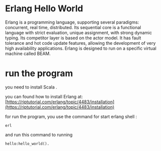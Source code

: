 # Erlang Hello World

Erlang is a programming language, supporting several paradigms: concurrent, real time, distributed. Its sequential core is a functional language with strict evaluation, unique assignment, with strong dynamic typing. Its competitor layer is based on the actor model. It has fault tolerance and hot code update features, allowing the development of very high availability applications. Erlang is designed to run on a specific virtual machine called BEAM.

# run the program

you need to install Scala .

you can found how to install Erlang at: [https://riptutorial.com/erlang/topic/4483/installation](https://riptutorial.com/erlang/topic/4483/installation)

for run the program, you use the command for start erlang shell :

```
erl
```

and run this command to running

```
hello:hello_world().
```